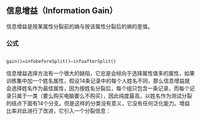 

## 信息增益（Information Gain）

信息增益是按某属性分裂前的熵与按该属性分裂后的熵的差值。

### 公式

```

gain()=infobeforeSplit()–infoafterSplit()

```

信息增益选择方法有一个很大的缺陷，它总是会倾向于选择属性值多的属性，如果训练集中加一个姓名属性，假设14条记录中的每个人姓名不同，那么信息增益就会选择姓名作为最佳属性，因为按姓名分裂后，每个组只包含一条记录，而每个记录只属于一类（要么购买电脑要么不购买），因此纯度最高，以姓名作为测试分裂的结点下面有14个分支。但是这样的分类没有意义，它没有任何泛化能力。增益比率对此进行了改进，它引入一个分裂信息：


